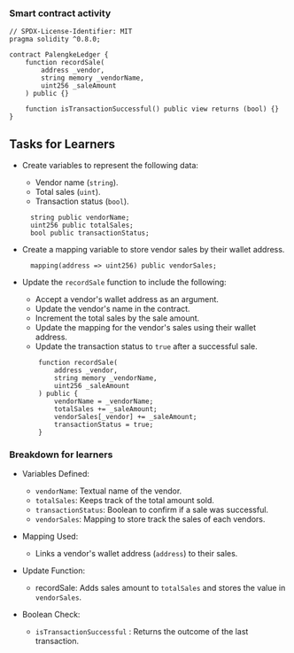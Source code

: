 ### Smart contract activity

```solidity
// SPDX-License-Identifier: MIT
pragma solidity ^0.8.0;

contract PalengkeLedger {
    function recordSale(
        address _vendor,
        string memory _vendorName,
        uint256 _saleAmount
    ) public {}

    function isTransactionSuccessful() public view returns (bool) {}
}
```

## Tasks for Learners

- Create variables to represent the following data:

  - Vendor name (`string`).
  - Total sales (`uint`).
  - Transaction status (`bool`).

  ```solidity
    string public vendorName;
    uint256 public totalSales;
    bool public transactionStatus;
  ```

- Create a mapping variable to store vendor sales by their wallet address.

  ```solidity
    mapping(address => uint256) public vendorSales;
  ```

- Update the `recordSale` function to include the following:

  - Accept a vendor's wallet address as an argument.
  - Update the vendor's name in the contract.
  - Increment the total sales by the sale amount.
  - Update the mapping for the vendor's sales using their wallet address.
  - Update the transaction status to `true` after a successful sale.

  ```solidity
      function recordSale(
          address _vendor,
          string memory _vendorName,
          uint256 _saleAmount
      ) public {
          vendorName = _vendorName;
          totalSales += _saleAmount;
          vendorSales[_vendor] += _saleAmount;
          transactionStatus = true;
      }
  ```

### Breakdown for learners

- Variables Defined:

  - `vendorName`: Textual name of the vendor.
  - `totalSales`: Keeps track of the total amount sold.
  - `transactionStatus`: Boolean to confirm if a sale was successful.
  - `vendorSales`: Mapping to store track the sales of each vendors.

- Mapping Used:
  - Links a vendor's wallet address (`address`) to their sales.
- Update Function:
  - recordSale: Adds sales amount to `totalSales` and stores the value in `vendorSales`.
- Boolean Check:
  - `isTransactionSuccessful` : Returns the outcome of the last transaction.
